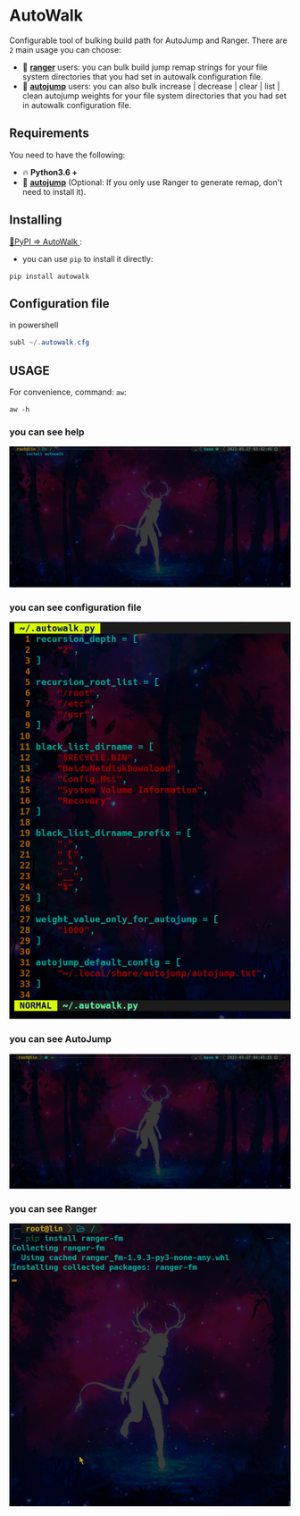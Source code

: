 # AutoWalk
Configurable tool of bulking build path for AutoJump and Ranger.
There are `2` main usage you can choose:
- 🚀 **[ranger](https://github.com/ranger/ranger)** users: you can bulk build jump remap strings for your file system directories that you had set in autowalk configuration file.
- 🚀 **[autojump](https://github.com/wting/autojump)** users: you can also bulk increase | decrease | clear | list | clean autojump weights for your file system directories that you had set in autowalk configuration file.

## Requirements
You need to have the following:
- 🔥 **Python3.6 +**
- 🚀 **[autojump](https://github.com/wting/autojump)** (Optional: If you only use Ranger to generate remap, don't need to install it).

## Installing
[🚀PyPI => AutoWalk ](https://pypi.org/project/autowalk/): 

- you can use `pip` to install it directly:

```shell
pip install autowalk
```

## Configuration file
in powershell
```powershell
subl ~/.autowalk.cfg
```

## USAGE
For convenience, command:  `aw`:
```shell
aw -h
```
### you can see help 
<a title="help">
  <img src="https://github.com/linusic/autowalk/blob/main/examples/0-autowalk-help.gif" width="600">
</a>

### you can see configuration file
<a title="configuration">
  <img src="https://github.com/linusic/autowalk/blob/main/examples/1-autowalk-config.png" width="600">
</a>

### you can see AutoJump
<a title="AutoJump">
  <img src="https://github.com/linusic/autowalk/blob/main/examples/2-1-bulk-add-weight-for-autojump.gif" width="600">
</a>

### you can see Ranger
<a title="Ranger">
  <img src="https://github.com/linusic/autowalk/blob/main/examples/2-2-bulk-generate-remap-for-ranger.gif" width="600">
</a>

